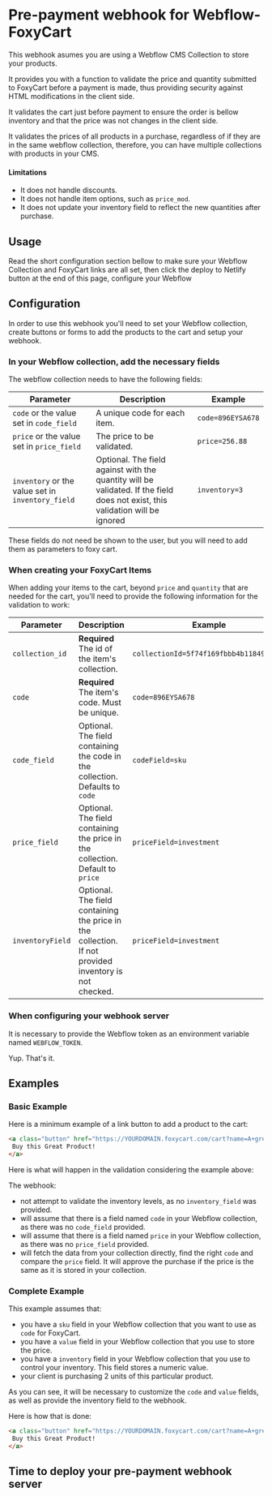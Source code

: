 # Pre-payment webhook for Webflow-FoxyCart 

This webhook asumes you are using a Webflow CMS Collection to store your products.

It provides you with a function to validate the price and quantity submitted to FoxyCart before a payment is made, thus providing security against HTML modifications in the client side.

It validates the cart just before payment to ensure the order is bellow inventory and that the price was not changes in the client side.

It validates the prices of all products in a purchase, regardless of if they are in the same webflow collection, therefore, you can have multiple collections with products in your CMS.

#### Limitations

- It does not handle discounts.
- It does not handle item options, such as `price_mod`.
- It does not update your inventory field to reflect the new quantities after purchase.

## Usage

Read the short configuration section bellow to make sure your Webflow Collection
and FoxyCart links are all set, then click the deploy to Netlify button at the end of this page, configure your Webflow 


## Configuration

In order to use this webhook you'll need to set your Webflow collection, create buttons or forms to add the products to the cart and setup your webhook.

### In your Webflow collection, add the necessary fields

The webflow collection needs to have the following fields:

| Parameter                                        | Description                                                                                                                  | Example                                |
| ------------------------------------------------ | ---------------------------------------------------------------------------------------------------------------------------- | -------------------------------------- |
| `code` or the value set in `code_field`          | A unique code for each item.                                                                                                 | `code=896EYSA678`                      |
| `price` or the value set in `price_field`        | The price to be validated.                                                                                                   | `price=256.88`                         |
| `inventory` or the value set in `inventory_field`| Optional. The field against with the quantity will be validated. If the field does not exist, this validation will be ignored| `inventory=3`                           |

These fields do not need be shown to the user, but you will need to add them as parameters to foxy cart.


### When creating your FoxyCart Items

When adding your items to the cart,  beyond `price` and `quantity` that are needed for the cart, you'll need to provide the following information for the validation to work:


| Parameter                | Description                                                                                               | Example                                |
| ------------------------ | ----------------------------------------------------------------------------------------------------------- | -------------------------------------- |
| `collection_id`          | **Required** The id of the item's collection.                                                               | `collectionId=5f74f169fbbb4b118497207a`|
| `code`                   | **Required** The item's code. Must be unique.                                                               | `code=896EYSA678`                      |
| `code_field`             | Optional. The field containing the code in the collection. Defaults to `code`                               | `codeField=sku`                        |
| `price_field`            | Optional. The field containing the price in the collection. Default to `price`                              | `priceField=investment`                |
| `inventoryField`         | Optional. The field containing the price in the collection. If not provided inventory is not checked.       | `priceField=investment`                |

### When configuring your webhook server

It is necessary to provide the Webflow token as an environment variable named `WEBFLOW_TOKEN`.

Yup. That's it.

## Examples


### Basic Example
Here is a minimum example of a link button to add a product to the cart:

```html
<a class="button" href="https://YOURDOMAIN.foxycart.com/cart?name=A+great+product&price=5&code=123456&collection_id=123047812340791234">
 Buy this Great Product!
</a>
```

Here is what will happen in the validation considering the example above:

The webhook:

- not attempt to validate the inventory levels, as no `inventory_field` was provided.
- will assume that there is a field named `code` in your Webflow collection, as there was no `code_field` provided.
- will assume that there is a field named `price` in your Webflow collection, as there was no `price_field` provided.
- will fetch the data from your collection directly, find the right `code` and compare the `price` field. It will approve the purchase if the price is the same as it is stored in your collection.

### Complete Example

This example assumes that:

- you have a `sku` field in your Webflow collection that you want to use as `code` for FoxyCart.
- you have a `value` field in your Webflow collection that you use to store the price.
- you have a `inventory` field in your Webflow collection that you use to control your inventory. This field stores a numeric value.
- your client is purchasing 2 units of this particular product.

As you can see, it will be necessary to customize the `code` and `value` fields, as well as provide the inventory field to the webhook.

Here is how that is done:

```html
<a class="button" href="https://YOURDOMAIN.foxycart.com/cart?name=A+great+product&price=5&price_field=value&code=123456&code_field=sku&quantity=2&inventory_field=inventory&collection_id=123047812340791234">
 Buy this Great Product!
</a>
```

## Time to deploy your pre-payment webhook server


